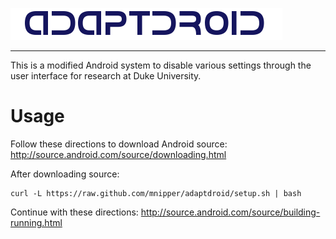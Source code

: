 ![AdaptDroid](adaptdroid_logo.png)

---

This is a modified Android system to disable various settings through the user interface for research at Duke University.

# Usage

Follow these directions to download Android source:
http://source.android.com/source/downloading.html

After downloading source:
```
curl -L https://raw.github.com/mnipper/adaptdroid/setup.sh | bash
```

Continue with these directions:
http://source.android.com/source/building-running.html
